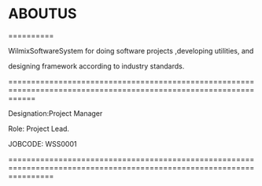 # ABOUTUS
==========

WilmixSoftwareSystem  for  doing software projects  ,developing  utilities,  and   

designing  framework   according  to  industry  standards.

==================================================================================================================

Designation:Project  Manager

Role:  Project Lead.


JOBCODE:  WSS0001

======================================================================================================================
